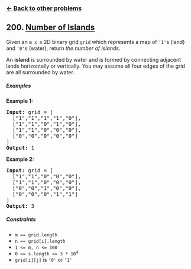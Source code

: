 ### [&#8592; Back to other problems](../../README.md)

## 200. [Number of Islands](https://leetcode.com/problems/number-of-islands/)

Given an `m x n` 2D binary grid `grid` which represents a map of `'1'`s (land) and `'0'`s (water),
return *the number of islands*.

An **island** is surrounded by water and is formed by connecting adjacent lands horizontally or
vertically. You may assume all four edges of the grid are all surrounded by water.

##### Examples

**Example 1:**

<pre>
<b>Input:</b> grid = [
  ["1","1","1","1","0"],
  ["1","1","0","1","0"],
  ["1","1","0","0","0"],
  ["0","0","0","0","0"]
]
<b>Output:</b> 1
</pre>

**Example 2:**

<pre>
<b>Input:</b> grid = [
  ["1","1","0","0","0"],
  ["1","1","0","0","0"],
  ["0","0","1","0","0"],
  ["0","0","0","1","1"]
]
<b>Output:</b> 3
</pre>

##### Constraints

* <code>m == grid.length</code>
* <code>n == grid[i].length</code>
* <code>1 <= m, n <= 300</code>
* <code>0 <= s.length <= 3 * 10<sup>4</sup></code>
* `grid[i][j]` is `'0'` or `'1'`
